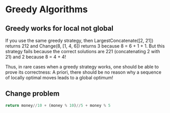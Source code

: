 # Greedy Algorithms

## Greedy works for local not global

If you use the same greedy strategy, then LargestConcatenate([2, 21]) returns 212 and Change(8, [1, 4, 6]) returns 3 because 8 = 6 + 1 + 1. But this strategy fails because the correct solutions are 221 (concatenating 2 with 21) and 2 because 8 = 4 + 4!

Thus, in rare cases when a greedy strategy works, one should be able to prove its correctness: A priori, there should be no reason why a sequence of locally optimal moves leads to a global optimum!

## Change problem

```py
return money//10 + (money % 10)//5 + money % 5
```
